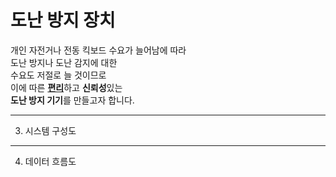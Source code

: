 # **도난 방지 장치**


개인 자전거나 전동 킥보드 수요가 늘어남에 따라  
도난 방지나 도난 감지에 대한  
수요도 저절로 늘 것이므로  
이에 따른 <u>**편리**</u>하고 **신뢰성**있는  
**도난 방지 기기**를 만들고자 합니다. 

* * *
3.  시스템 구성도

* * *

4. 데이터 흐름도
